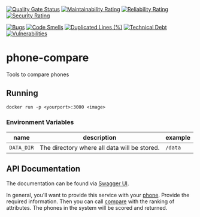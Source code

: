[![Quality Gate Status](https://sonarcloud.io/api/project_badges/measure?project=superflyxxi_phone-compare&metric=alert_status)](https://sonarcloud.io/dashboard?id=superflyxxi_phone-compare)
[![Maintainability Rating](https://sonarcloud.io/api/project_badges/measure?project=superflyxxi_phone-compare&metric=sqale_rating)](https://sonarcloud.io/dashboard?id=superflyxxi_phone-compare)
[![Reliability Rating](https://sonarcloud.io/api/project_badges/measure?project=superflyxxi_phone-compare&metric=reliability_rating)](https://sonarcloud.io/dashboard?id=superflyxxi_phone-compare)
[![Security Rating](https://sonarcloud.io/api/project_badges/measure?project=superflyxxi_phone-compare&metric=security_rating)](https://sonarcloud.io/dashboard?id=superflyxxi_phone-compare)

[![Bugs](https://sonarcloud.io/api/project_badges/measure?project=superflyxxi_phone-compare&metric=bugs)](https://sonarcloud.io/dashboard?id=superflyxxi_phone-compare)
[![Code Smells](https://sonarcloud.io/api/project_badges/measure?project=superflyxxi_phone-compare&metric=code_smells)](https://sonarcloud.io/dashboard?id=superflyxxi_phone-compare)
[![Duplicated Lines (%)](https://sonarcloud.io/api/project_badges/measure?project=superflyxxi_phone-compare&metric=duplicated_lines_density)](https://sonarcloud.io/dashboard?id=superflyxxi_phone-compare)
[![Technical Debt](https://sonarcloud.io/api/project_badges/measure?project=superflyxxi_phone-compare&metric=sqale_index)](https://sonarcloud.io/dashboard?id=superflyxxi_phone-compare)
[![Vulnerabilities](https://sonarcloud.io/api/project_badges/measure?project=superflyxxi_phone-compare&metric=vulnerabilities)](https://sonarcloud.io/dashboard?id=superflyxxi_phone-compare)

# phone-compare
Tools to compare phones

## Running
`docker run -p <yourport>:3000 <image>`

### Environment Variables

name | description | example
--- | --- | ---
`DATA_DIR` | The directory where all data will be stored. | `/data`

## API Documentation
The documentation can be found via [Swagger UI](http://localhost:3000/api-docs).

In general, you'll want to provide this service with your 
[phone](/v1/phones/manufacturers/{manufacturers}/models/{model}). Provide the required information. Then you can call
[compare](/v1/phones/compare) with the ranking of attributes. The phones in the system will be scored and returned.
